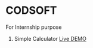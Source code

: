 # CODSOFT
For Internship purpose <br>
<ol Type="1">
<li>Simple Calculator
  <a href="http://simple-calculator.free.nf/">Live DEMO </a></li>
</ol>
